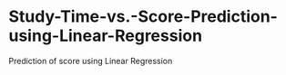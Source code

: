 # Study-Time-vs.-Score-Prediction-using-Linear-Regression
Prediction of score using Linear Regression
